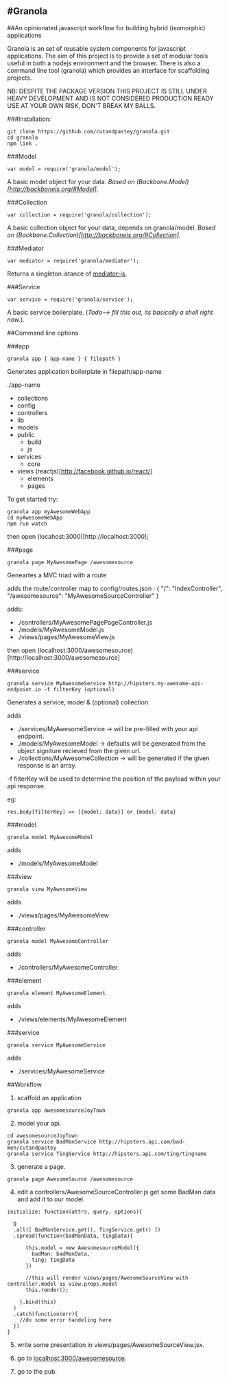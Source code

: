 #Granola
---------

##An opinionated javascript workflow for building hybrid (isomorphic) applications

Granola is an set of reusable system components for javascript applications.  The aim of this project is to provide a set of modular tools useful in both a nodejs environment and the browser. 
There is also a command line tool (granola) which provides an interface for scaffolding projects.

NB:
  DESPITE THE PACKAGE VERSION THIS PROJECT IS STILL UNDER HEAVY DEVELOPMENT AND IS NOT CONSIDERED PRODUCTION READY
  USE AT YOUR OWN RISK, DON'T BREAK MY BALLS.


###Installation:
```
git clone https://github.com/cutandpastey/granola.git
cd granola
npm link .
```


###Model
```
var model = require('granola/model');
```
A basic model object for your data. <i>Based on (Backbone.Model)[http://backbonejs.org/#Model]</i>.


###Collection
```
var collection = require('granola/collection');
```
A basic collection object for your data, depends on granola/model. <i>Based on (Backbone.Collection)[http://backbonejs.org/#Collection]</i>.


###Mediator
```
var mediator = require('granola/mediator');
```
Returns a singleton istance of [mediator-js](https://github.com/ajacksified/Mediator.js).


###Service
```
var service = require('granola/service');
```
A basic service boilerplate. (<i>Todo--> fill this out, its basically a shell right now.</i>).


##Command line options


###app
```
granola app { app-name } { filepath }
```
Generates application boilerplate in filepath/app-name

./app-name
  - collections
  - config
  - controllers
  - lib
  - models
  - public
    - build
    - js
  - services
    - core
  - views (reactjs)[http://facebook.github.io/react/]
    - elements
    - pages

To get started try:
```
granola app myAwesomeWebApp
cd myAwesomeWebApp
npm run watch
```
then open (locahost:3000)[http://localhost:3000];


###page
```
granola page MyAwesomePage /awesomesource
```
Geneartes a MVC triad with a route

adds the route/controller map to config/routes.json :
  { "/": "IndexController", "/awesomesource": "MyAwesomeSourceController" }

adds:
  - ./controllers/MyAwesomePagePageController.js
  - ./models/MyAwesomeModel.js
  - ./views/pages/MyAwesomeView.js

then open (localhost:3000/awesomesource)[http://localhost:3000/awesomesource]


###service
```
granola service MyAwesomeService http://hipsters.my-awesome-api-endpoint.io -f filterKey (optional)
```
Generates a service, model & (optional) collection

adds
  - ./services/MyAwesomeService       ->  will be pre-filled with your api endpoint.
  - ./models/MyAwesomeModel           ->  defaults will be generated from the object signiture recieved from the given url.
  - ./collections/MyAwesomeCollection ->  will be generated if the given response is an array.

-f filterKey will be used to determine the position of the payload within your api response.

eg:
```
res.body[filterKey] => [{model: data}] or {model: data}
```

###model

```
granola model MyAwesomeModel
```

adds
 - ./models/MyAwesomeModel

###view

```
granola view MyAwesomeView
```

adds
 - ./views/pages/MyAwesomeView

###controller

```
granola model MyAwesomeController
```

adds
 - ./controllers/MyAwesomeController

###element

```
granola element MyAwesomeElement
```

adds
 - ./views/elements/MyAwesomeElement

###service

```
granola service MyAwesomeService
```

adds
 - ./services/MyAwesomeService


##Workflow
1. scaffold an application
```
granola app awesomesourceJoyTown
```

2. model your api.
```
cd awesomesourceJoyTown
granola service BadManService http://hipsters.api.com/bad-men/cutandpastey
granola service TingService http://hipsters.api.com/ting/tingname
```

3. generate a page.
```
granola page AwesomeSource /awesomesource
```

4. edit a controllers/AwesomeSourceController.js get some BadMan data and add it to our model.
```
initialize: function(attrs, query, options){
  
  Q
  .all([ BadManService.get(), TingService.get() ])
  .spread(function(badManData, tingData){
      
      this.model = new AwesomesourceModel({
        badMan: badManData,
        ting: tingData
      })

      //this will render views/pages/AwesomeSourceView with controller.model as view.props.model
      this.render();

    }.bind(this)
  )
  .catch(function(err){
    //do some error handeling here
  })
}
```

5. write some presentation in views/pages/AwesomeSourceView.jsx.

6. go to [localhost:3000/awesomesource](http://localhost:3000/awesomesource).

7. go to the pub.
